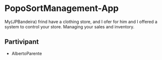 # PopoSortManagement-App
My(JPBandeira) frind have a clothing store, and I ofer for him and I offered a system to control your store. Managing your sales and inventory.

## Partivipant
- AlbertoParente
